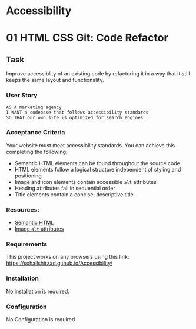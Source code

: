 # Accessibility
# 01 HTML CSS Git: Code Refactor

## Task
Improve accessiblity of an existing code by refactoring it in a way that it still keeps the same layout and functionality. 


### User Story

```
AS A marketing agency
I WANT a codebase that follows accessibility standards
SO THAT our own site is optimized for search engines
```

### Acceptance Criteria

Your website must meet accessibility standards. You can achieve this completing the following:

* Semantic HTML elements can be found throughout the source code
* HTML elements follow a logical structure independent of styling and positioning
* Image and icon elements contain accessible `alt` attributes
* Heading attributes fall in sequential order
* Title elements contain a concise, descriptive title

### Resources:

* [Semantic HTML](https://www.w3schools.com/html/html5_semantic_elements.asp)
* [Image `alt` attributes](https://www.w3schools.com/tags/att_img_alt.asp)


### Requirements
This project works on any browsers using this link: https://sohailshirzad.github.io/Accessibility/ 

### Installation
No installation is required. 

### Configuration

No Configuration is required
